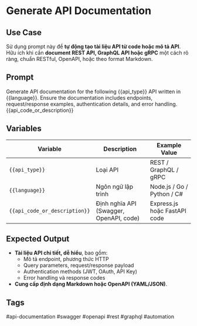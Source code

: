 # Generate API Documentation  

## **Use Case**  
Sử dụng prompt này để **tự động tạo tài liệu API từ code hoặc mô tả API**.  
Hữu ích khi cần **document REST API, GraphQL API hoặc gRPC** một cách rõ ràng, chuẩn RESTful, OpenAPI, hoặc theo format Markdown.  

## **Prompt**  
Generate API documentation for the following {{api_type}} API written in {{language}}.
Ensure the documentation includes endpoints, request/response examples, authentication details, and error handling.
{{api_code_or_description}}


## **Variables**  
| Variable | Description | Example Value |
|----------|------------|--------------|
| `{{api_type}}` | Loại API | REST / GraphQL / gRPC |
| `{{language}}` | Ngôn ngữ lập trình | Node.js / Go / Python / C# |
| `{{api_code_or_description}}` | Định nghĩa API (Swagger, OpenAPI, code) | Express.js hoặc FastAPI code |

## **Expected Output**  
- **Tài liệu API chi tiết, dễ hiểu**, bao gồm:  
  - Mô tả endpoint, phương thức HTTP  
  - Query parameters, request/response payload  
  - Authentication methods (JWT, OAuth, API Key)  
  - Error handling và response codes  
- **Cung cấp định dạng Markdown hoặc OpenAPI (YAML/JSON)**.  

## **Tags**
#api-documentation #swagger #openapi #rest #graphql #automation